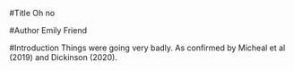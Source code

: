 #Title
Oh no

#Author
Emily Friend

#Introduction
Things were going very badly.
As confirmed by Micheal et al (2019) and Dickinson (2020).
